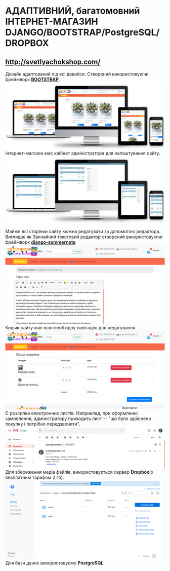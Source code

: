 # АДАПТИВНИЙ, багатомовний ІНТЕРНЕТ-МАГАЗИН DJANGO/BOOTSTRAP/PostgreSQL/DROPBOX
 <http://svetlyachokshop.com/>
-----------
Дизайн адаптований під всі девайси. Створений використовуючи фреймворк [**BOOTSTRAP**](https://getbootstrap.com/).
![1](https://github.com/DImasBo/shop-django-international/blob/master/description/1.png)
Інтернет-магазин має кабінет адміністратора для налаштування сайту.
![2](https://github.com/DImasBo/shop-django-international/blob/master/description/2.png)

Майже всі сторінки сайту можна редагувати за допомогою редактора. Виглядає як Звичайний текстовий редактор створений використовуючи фреймворк [**django-summernote**](https://www.google.com/url?sa=t&rct=j&q=&esrc=s&source=web&cd=1&ved=2ahUKEwj9osK40tPjAhVjxosKHWO1BigQFjAAegQIBBAB&url=https%3A%2F%2Fgithub.com%2Fsummernote%2Fdjango-summernote&usg=AOvVaw3RG_M_jVPLKuhta5SHVitD "Посилання на фреймворк!")
![image editor](https://github.com/DImasBo/shop-django-international/blob/master/description/editor.png)
Кошик сайту має всю необхідну навігацію для редагування.
![cart](https://github.com/DImasBo/shop-django-international/blob/master/description/cart.png)
Є розсилка електронних листів. Наприклад, при оформленні замовлення, адміністратору приходить лист -- "що було здійснено покупку і потрібно передзвонити".
![message](https://github.com/DImasBo/shop-django-international/blob/master/description/message.png)
Для збереження медіа файлів, використовується сервер **Dropbox**(з безплатним тарифом 2 гб).
![dropbox](https://github.com/DImasBo/shop-django-international/blob/master/description/dropbox.png)
Для бази даних використовуємо **PostgreSQL**.
